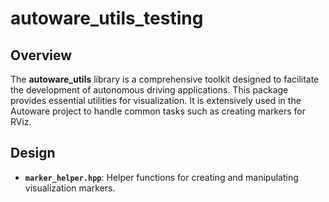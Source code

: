 # autoware_utils_testing

## Overview

The **autoware_utils** library is a comprehensive toolkit designed to facilitate the development of autonomous driving applications.
This package provides essential utilities for visualization.
It is extensively used in the Autoware project to handle common tasks such as creating markers for RViz.

## Design

- **`marker_helper.hpp`**: Helper functions for creating and manipulating visualization markers.

